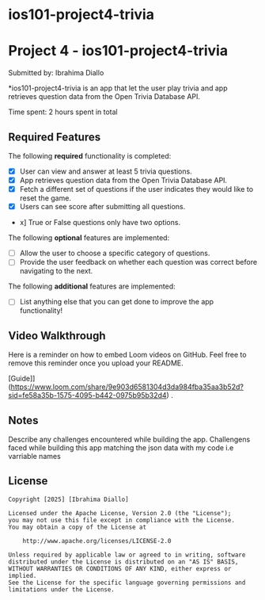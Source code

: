 # ios101-project4-trivia
# Project 4 - ios101-project4-trivia

Submitted by: Ibrahima Diallo

*ios101-project4-trivia is an app that let the user play trivia and app retrieves question data from the Open Trivia Database API.

Time spent: 2 hours spent in total

## Required Features

The following **required** functionality is completed:

- [X] User can view and answer at least 5 trivia questions.
- [X] App retrieves question data from the Open Trivia Database API.
- [X] Fetch a different set of questions if the user indicates they would like to reset the game.
- [X] Users can see score after submitting all questions.
- x] True or False questions only have two options.


The following **optional** features are implemented:

  
- [ ] Allow the user to choose a specific category of questions.
- [ ] Provide the user feedback on whether each question was correct before navigating to the next.

The following **additional** features are implemented:

- [ ] List anything else that you can get done to improve the app functionality!

## Video Walkthrough

Here is a reminder on how to embed Loom videos on GitHub. Feel free to remove this reminder once you upload your README. 

[Guide]](https://www.loom.com/share/9e903d6581304d3da984fba35aa3b52d?sid=fe58a35b-1575-4095-b442-0975b95b32d4) .

## Notes

Describe any challenges encountered while building the app.
 Challengens faced while building this app matching the json data with my code i.e varriable names
## License

    Copyright [2025] [Ibrahima Diallo]

    Licensed under the Apache License, Version 2.0 (the "License");
    you may not use this file except in compliance with the License.
    You may obtain a copy of the License at

        http://www.apache.org/licenses/LICENSE-2.0

    Unless required by applicable law or agreed to in writing, software
    distributed under the License is distributed on an "AS IS" BASIS,
    WITHOUT WARRANTIES OR CONDITIONS OF ANY KIND, either express or implied.
    See the License for the specific language governing permissions and
    limitations under the License.
